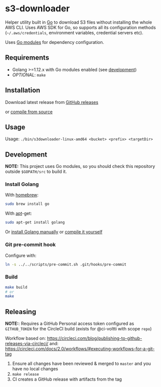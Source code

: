 # s3-downloader

Helper utility built in [Go](https://golang.org/) to download S3 files without installing the whole AWS CLI. Uses AWS SDK for Go, so supports all its configuration methods
(`~/.aws/credentials`, environment variables, credential servers etc).

Uses [Go modules](https://blog.golang.org/using-go-modules) for dependency configuration.

## Requirements

- Golang >=1.12.x with Go modules enabled (see [development](#development))
- *OPTIONAL*: `make`

## Installation

Download latest release from [GitHub releases](https://github.com/espoon-voltti/s3-downloader/releases)

or [compile from source](#build)

## Usage

Usage: `./bin/s3downloader-linux-amd64 <bucket> <prefix> <targetDir>`

## Development

**NOTE:** This project uses Go modules, so you should check this repository outside `$GOPATH/src` to build it.

### Install Golang

With [homebrew](http://mxcl.github.io/homebrew/):

```sh
sudo brew install go
```

With [apt](http://packages.qa.debian.org/a/apt.html)-get:

```sh
sudo apt-get install golang
```

Or [install Golang manually](https://golang.org/doc/install)
or
[compile it yourself](https://golang.org/doc/install/source)

### Git pre-commit hook

Configure with:

```sh
ln -s ../../scripts/pre-commit.sh .git/hooks/pre-commit
```

### Build

```sh
make build
# or
make
```

## Releasing

**NOTE:**: Requires a GitHub Personal access token configured as `GITHUB_TOKEN` for the CircleCI build (exists for @ci-voltti with scope `repo`)

Workflow based on: <https://circleci.com/blog/publishing-to-github-releases-via-circleci/>
and: <https://circleci.com/docs/2.0/workflows/#executing-workflows-for-a-git-tag>

1. Ensure all changes have been reviewed & merged to `master` and you have no local changes
1. `make release`
1. CI creates a GitHub release with artifacts from the tag
